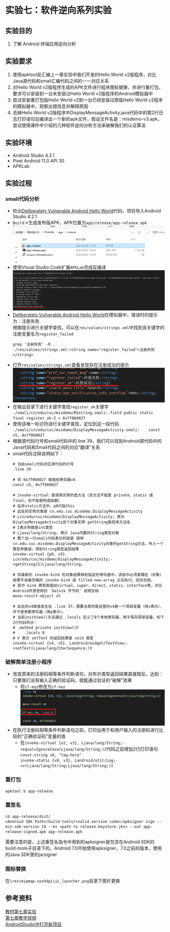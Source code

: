 # 实验七：软件逆向系列实验  
## 实验目的  
1. 了解 Android 终端应用逆向分析  
## 实验要求  
1. 使用apktool反汇编上一章实验中我们开发的Hello World v2版程序，对比Java源代码和smali汇编代码之间的一一对应关系  
2. 对Hello World v2版程序生成的APK文件进行程序图标替换，并进行重打包，要求可以安装到一台未安装过Hello World v2版程序的Android模拟器中  
3. 尝试安装重打包版Hello World v2到一台已经安装过原版Hello World v2程序的模拟器中，观察出错信息并解释原因  
4. 去掉Hello World v2版程序中DisplayMessageActivity.java代码中的那2行日志打印语句后编译出一个新的apk文件，假设文件名是：misdemo-v3.apk，尝试使用课件中介绍的几种软件逆向分析方法来破解我们的认证算法  
## 实验环境  
* Android Studio 4.2.1  
* Pixel Android 11.0 API 30   
* APKLab  
## 实验过程  
### smali代码分析  
* 检出[Deliberately Vulnerable Android Hello World](https://github.com/c4pr1c3/DVAHW)代码，项目导入Android Studio 4.2.1  
* `Build`->生成发布版APK，APK位置为`app/release/app-release.apk`  
![apprelease](./img/apprelease.png)  
* 使用Visual Studio Code扩展`APKLab`完成反编译  
![反编译成功](./img/反编译成功.png)  
* [Deliberately Vulnerable Android Hello World](https://github.com/c4pr1c3/DVAHW)在模拟器中，错误时的提示为：注册失败  
根据提示进行关键字查找，可以在`res/values/strings.xml`中找到该关键字的注册变量名为`register_failed`  
    ```
    grep '注册失败' -R . 
    ./res/values/strings.xml:<string name="register_failed">注册失败</string>
    ```  
* 打开`res/values/strings.xml`查看发现存在注册成功的提示  
![注册成功](./img/注册成功信息.png)  
* 在输出目录下进行关键字查找`register_ok`关键字  
`./smali/cn/edu/cuc/misdemo/R$string.smali:.field public static final register_ok:I = 0x7f060027`  
* 使用该唯一标识符进行关键字查找，定位到这一段代码  
`./smali/cn/edu/cuc/misdemo/DisplayMessageActivity.smali:    const v5, 0x7f060027`  
* 根据源代码行号和smali代码中的.line 39，我们可以找到Android源代码中的Java代码和Smali代码之间的对应“翻译”关系  
* smali代码注释说明如下：  
    ```
    # 当前smali代码对应源代码的行号
    .line 39

    # 将 0x7f060027 赋值给寄存器v6
    const v5, 0x7f060027

    # invoke-virtual 是调用实例的虚方法（该方法不能是 private、static 或 final，也不能是构造函数）
    # 在非static方法中，p0代指this
    # 此处的实例对象是 cn.edu.cuc.misdemo.DisplayMessageActivity
    # Lcn/edu/cuc/misdemo/DisplayMessageActivity; 表示DisplayMessageActivity这个对象实例 getString是具体方法名
    # I表示参数是int类型
    # Ljava/lang/String; 表示 Java内置的String类型对象
    # 整个这一行smali代码表示的就是 调用 cn.edu.cuc.misdemo.DisplayMessageActivity对象的getString方法，传入一个整型参数值，得到String类型返回结果
    invoke-virtual {p0, v5}, Lcn/edu/cuc/misdemo/DisplayMessageActivity;->getString(I)Ljava/lang/String;

    # 将最新的 invoke-kind 的对象结果移到指定的寄存器中。该指令必须紧跟在（对象）结果不会被忽略的 invoke-kind 或 filled-new-array 之后执行，否则无效。
    # 其中 kind 典型取值如virtual、super、direct、static、interface等，详见Android开源官网的 'Dalvik 字节码' 说明文档
    move-result-object v5

    # 此处的v4赋值发生在 .line 37，需要注意的是这里的v4是一个局部变量（用v表示），并不是参数寄存器（用p表示）。
    # 当前initView()方法通过 .locals 定义了8个本地寄存器，用于保存局部变量，如下2行代码所示：
    # .method private initView()V
    #    .locals 8
    # V 表示 setText 的返回结果是 void 类型
    invoke-virtual {v4, v5}, Landroid/widget/TextView;->setText(Ljava/lang/CharSequence;)V
    ```  
### 破解简单注册小程序  
* 改变原来的注册码相等条件判断语句，对布尔类型返回结果直接取反，达到：只要我们没有输入正确的验证码，就能通过验证的“破解”效果  
    * 将`if-eqz`修改为`if-nez`  
    ![取反](./img/取反代码.png)  
* 在执行注册码相等条件判断语句之前，打印出用于和用户输入的注册码进行比较的“正确验证码”变量的值  
    * 在`invoke-virtual {v2, v3}, Ljava/lang/String;->equalsIgnoreCase(Ljava/lang/String;)Z`代码之前增加2行打印语句  
    `const-string v8, "tag-here"`  
    `invoke-static {v8, v3}, Landroid/util/Log;->v(Ljava/lang/String;Ljava/lang/String;)I`  
### 重打包  
`apktool b app-release`  
### 重签名  
```
cd app-release/dist/
<Android SDK Path>/build-tools/<valid version code>/apksigner sign --min-sdk-version 19 --ks <path to release.keystore.jks> --out app-release-signed.apk app-release.apk
```  
需要注意的是，上述重签名指令中用到的apksigner是包含在Android SDK的build-tools子目录下的，Android 7.0开始使用apksigner，7.0之前的版本，使用的Java SDK里的jarsigner  
### 图标替换  
在`\res\mipmap-xxxhdpi\ic_launcher.png`目录下图片更换  
## 参考资料  
[教材第七章实验](https://c4pr1c3.github.io/cuc-mis/chap0x07/exp.html)  
[第七章教学视频](https://www.bilibili.com/video/BV1rr4y1A7nz?p=134)  
[AndroidStudio中打开新项目](https://www.cnblogs.com/badaoliumangqizhi/p/13959054.html)  
